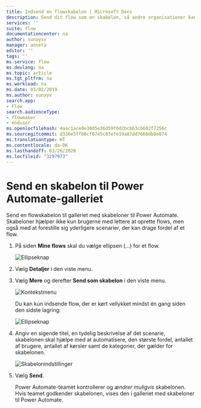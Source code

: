```yaml
---
title: Indsend en flowskabelon | Microsoft Docs
description: Send dit flow som en skabelon, så andre organisationer kan finde det i skabelongalleriet og bruge det flow, du har oprettet.
services: ''
suite: flow
documentationcenter: na
author: sunaysv
manager: anneta
editor: ''
tags: ''
ms.service: flow
ms.devlang: na
ms.topic: article
ms.tgt_pltfrm: na
ms.workload: na
ms.date: 03/02/2019
ms.author: sunayv
search.app:
- Flow
search.audienceType:
- flowmaker
- enduser
ms.openlocfilehash: 4aac1ace0e30d5e36d59f0d2bcbb3cb692f7256c
ms.sourcegitcommit: d336e5ffb6cf07e5c8fefe19a87dd7668db9e074
ms.translationtype: HT
ms.contentlocale: da-DK
ms.lasthandoff: 03/26/2020
ms.locfileid: "3297973"
---
```

# <a name="submit-a-template-to-the-power-automate-gallery"></a>Send en skabelon til Power Automate-galleriet


Send en flowskabelon til galleriet med skabeloner til Power Automate. Skabeloner hjælper ikke kun brugerne med lettere at oprette flows, men også med at forestille sig yderligere scenarier, der kan drage fordel af et flow.

1. På siden **Mine flows** skal du vælge ellipsen (...) for et flow.

    ![Ellipseknap](./media/publish-a-template/ellipsis-button.png)
1. Vælg **Detaljer** i den viste menu.
1. Vælg **Mere** og derefter **Send som skabelon** i den viste menu.

    ![Kontekstmenu](./media/publish-a-template/context-menu.png)

   Du kan kun indsende flow, der er kørt vellykket mindst én gang siden den sidste lagring:

     ![Ellipseknap](./media/publish-a-template/need-successful-run-warning.png)
1. Angiv en sigende titel, en tydelig beskrivelse af det scenarie, skabelonen skal hjælpe med at automatisere, den største fordel, antallet af brugere, antallet af kørsler samt de kategorier, der gælder for skabelonen.

    ![Skabelonindstillinger](./media/publish-a-template/template-options.png)
1. Vælg **Send**.

     Power Automate-teamet kontrollerer og *ændrer muligvis* skabelonen. Hvis teamet godkender skabelonen, vises den i galleriet med skabeloner til Power Automate.
